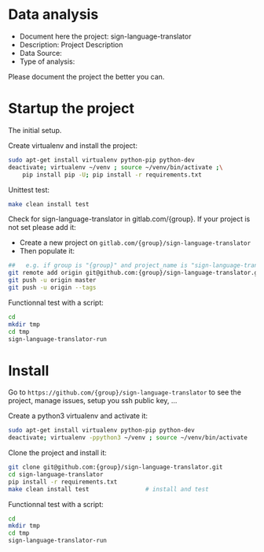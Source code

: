 # Data analysis
- Document here the project: sign-language-translator
- Description: Project Description
- Data Source:
- Type of analysis:

Please document the project the better you can.

# Startup the project

The initial setup.

Create virtualenv and install the project:
```bash
sudo apt-get install virtualenv python-pip python-dev
deactivate; virtualenv ~/venv ; source ~/venv/bin/activate ;\
    pip install pip -U; pip install -r requirements.txt
```

Unittest test:
```bash
make clean install test
```

Check for sign-language-translator in gitlab.com/{group}.
If your project is not set please add it:

- Create a new project on `gitlab.com/{group}/sign-language-translator`
- Then populate it:

```bash
##   e.g. if group is "{group}" and project_name is "sign-language-translator"
git remote add origin git@github.com:{group}/sign-language-translator.git
git push -u origin master
git push -u origin --tags
```

Functionnal test with a script:

```bash
cd
mkdir tmp
cd tmp
sign-language-translator-run
```

# Install

Go to `https://github.com/{group}/sign-language-translator` to see the project, manage issues,
setup you ssh public key, ...

Create a python3 virtualenv and activate it:

```bash
sudo apt-get install virtualenv python-pip python-dev
deactivate; virtualenv -ppython3 ~/venv ; source ~/venv/bin/activate
```

Clone the project and install it:

```bash
git clone git@github.com:{group}/sign-language-translator.git
cd sign-language-translator
pip install -r requirements.txt
make clean install test                # install and test
```
Functionnal test with a script:

```bash
cd
mkdir tmp
cd tmp
sign-language-translator-run
```
